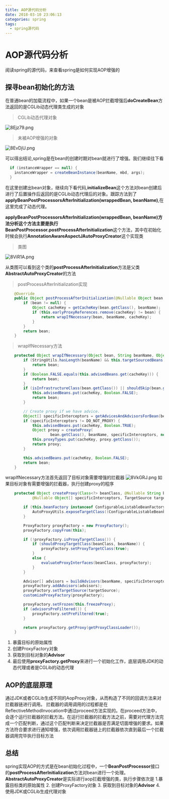 ```yaml
---
title: AOP源代码分析
date: 2018-03-10 23:06:13
categories: spring
tags:
  - spring源代码
---
```


# AOP源代码分析

阅读spring的源代码，来查看spring是如何实现AOP增强的

## 探寻bean初始化的方法

在普通bean的加载流程中，如果一个bean是被AOP拦截增强后**doCreateBean**方法返回的是CGLib动态代理类生成的对象

>CGLib动态代理对象

![8Ejz79.png](https://s1.ax1x.com/2020/03/11/8Ejz79.png)

>未被AOP增强的对象

![8EvDjU.png](https://s1.ax1x.com/2020/03/11/8EvDjU.png)

可以得出结论,spring是在bean的创建时期对bean就进行了增强。我们继续往下看

```java
  if (instanceWrapper == null) {
    instanceWrapper = createBeanInstance(beanName, mbd, args);
  }
```

在这里创建出bean对象，继续向下看代码,**initializeBean**这个方法对bean创建后进行了后置操作后返回的是CGLib动态代理后的对象。跟踪方法到了**applyBeanPostProcessorsAfterInitialization(wrappedBean, beanName)**,在这里完成了动态代理。

**applyBeanPostProcessorsAfterInitialization(wrappedBean, beanName)**方法分析这个方法主要是执行**BeanPostProcessor.postProcessAfterInitialization**这个方法，其中在初始化时候会执行**AnnotationAwareAspectJAutoProxyCreator**这个实现类

> 类图

![8ViR1A.png](https://s1.ax1x.com/2020/03/11/8ViR1A.png)

从类图可以看到这个类的**postProcessAfterInitialization**方法是父类**AbstractAutoProxyCreator**的方法

> postProcessAfterInitialization实现
```java
	@Override
	public Object postProcessAfterInitialization(@Nullable Object bean, String beanName) {
		if (bean != null) {
			Object cacheKey = getCacheKey(bean.getClass(), beanName);
			if (this.earlyProxyReferences.remove(cacheKey) != bean) {
				return wrapIfNecessary(bean, beanName, cacheKey);
			}
		}
		return bean;
	}
```

> wrapIfNecessary方法
```java
	protected Object wrapIfNecessary(Object bean, String beanName, Object cacheKey) {
		if (StringUtils.hasLength(beanName) && this.targetSourcedBeans.contains(beanName)) {
			return bean;
		}
		if (Boolean.FALSE.equals(this.advisedBeans.get(cacheKey))) {
			return bean;
		}
		if (isInfrastructureClass(bean.getClass()) || shouldSkip(bean.getClass(), beanName)) {
			this.advisedBeans.put(cacheKey, Boolean.FALSE);
			return bean;
		}

		// Create proxy if we have advice.
		Object[] specificInterceptors = getAdvicesAndAdvisorsForBean(bean.getClass(), beanName, null);
		if (specificInterceptors != DO_NOT_PROXY) {
			this.advisedBeans.put(cacheKey, Boolean.TRUE);
			Object proxy = createProxy(
					bean.getClass(), beanName, specificInterceptors, new SingletonTargetSource(bean));
			this.proxyTypes.put(cacheKey, proxy.getClass());
			return proxy;
		}

		this.advisedBeans.put(cacheKey, Boolean.FALSE);
		return bean;
	}

```
wrapIfNecessary方法首先返回了目标对象需要增强的拦截器
![8VkGRJ.png](https://s1.ax1x.com/2020/03/11/8VkGRJ.png)
如果目标对象有需要增强的拦截器，执行创建proxy的程序

```java
	protected Object createProxy(Class<?> beanClass, @Nullable String beanName,
			@Nullable Object[] specificInterceptors, TargetSource targetSource) {

		if (this.beanFactory instanceof ConfigurableListableBeanFactory) {
			AutoProxyUtils.exposeTargetClass((ConfigurableListableBeanFactory) this.beanFactory, beanName, beanClass);
		}

		ProxyFactory proxyFactory = new ProxyFactory();
		proxyFactory.copyFrom(this);

		if (!proxyFactory.isProxyTargetClass()) {
			if (shouldProxyTargetClass(beanClass, beanName)) {
				proxyFactory.setProxyTargetClass(true);
			}
			else {
				evaluateProxyInterfaces(beanClass, proxyFactory);
			}
		}

		Advisor[] advisors = buildAdvisors(beanName, specificInterceptors);
		proxyFactory.addAdvisors(advisors);
		proxyFactory.setTargetSource(targetSource);
		customizeProxyFactory(proxyFactory);

		proxyFactory.setFrozen(this.freezeProxy);
		if (advisorsPreFiltered()) {
			proxyFactory.setPreFiltered(true);
		}

		return proxyFactory.getProxy(getProxyClassLoader());
	}

```

1. 暴露目标的原始属性
2. 创建ProxyFactory对象
3. 获取到目标对象的**Advisor**
4. 最后使用**proxyFactory.getProxy**来进行一个初始化工作，底层调用JDK的动态代理或者是CGLib的动态代理


## AOP的底层原理
通过JDK或者CGLib生成不同的AopProxy对象，从而构造了不同的回调方法来对拦截器链进行调用。
拦截器的调用调用的过程都是在ReflectiveMethodInvocation中通过proceed方法实现的。在proceed方法中，会逐个运行拦截器的拦截方法。在运行拦截器的拦截方法之前，需要对代理方法完成一个匹配判断，通过这个匹配判断来决定拦截器是否满足切面增强的要求。如果方法符合要求进行通知增强，依次调用拦截器链上的拦截器依次直到最后一个拦截器调用完毕执行目标方法


## 总结
spring实现AOP的方式是在bean初始化过程中，一个**BeanPostProcessor**接口的**postProcessAfterInitialization**方法对bean进行一个处理。**AbstractAutoProxyCreator**是实际进行aop拦截增强的类，执行步骤依次是
1.暴露目标类的原始属性
2. 创建ProxyFactory对象
3. 获取到目标对象的**Advisor**
4. 使用JDK或CGLib生成代理对象
